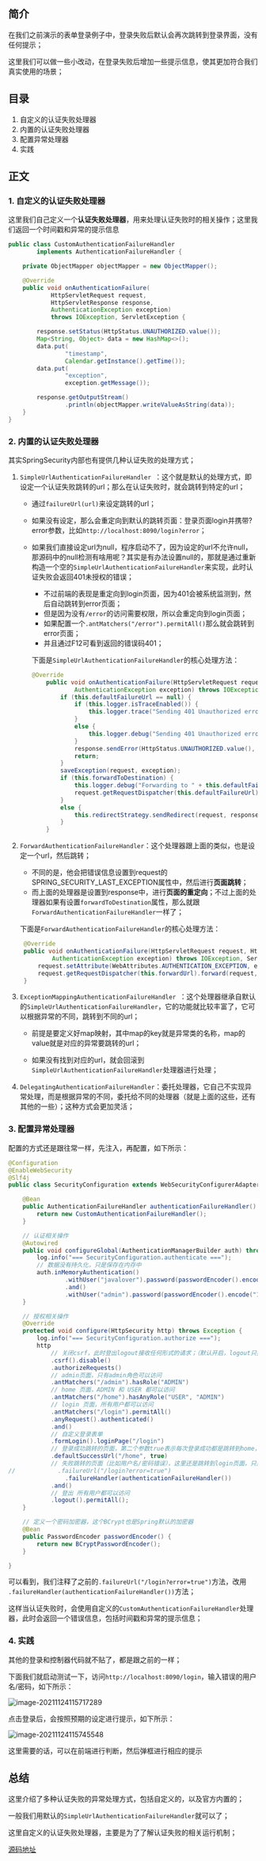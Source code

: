 ## 简介

在我们之前演示的表单登录例子中，登录失败后默认会再次跳转到登录界面，没有任何提示；

这里我们可以做一些小改动，在登录失败后增加一些提示信息，使其更加符合我们真实使用的场景；

## 目录

1. 自定义的认证失败处理器
2. 内置的认证失败处理器
3. 配置异常处理器
4. 实践

## 正文

### 1. 自定义的认证失败处理器

这里我们自己定义一个**认证失败处理器**，用来处理认证失败时的相关操作；这里我们返回一个时间戳和异常的提示信息

```java
public class CustomAuthenticationFailureHandler
        implements AuthenticationFailureHandler {

    private ObjectMapper objectMapper = new ObjectMapper();

    @Override
    public void onAuthenticationFailure(
            HttpServletRequest request,
            HttpServletResponse response,
            AuthenticationException exception)
            throws IOException, ServletException {

        response.setStatus(HttpStatus.UNAUTHORIZED.value());
        Map<String, Object> data = new HashMap<>();
        data.put(
                "timestamp",
                Calendar.getInstance().getTime());
        data.put(
                "exception",
                exception.getMessage());

        response.getOutputStream()
                .println(objectMapper.writeValueAsString(data));
    }
}

```

### 2. 内置的认证失败处理器

其实SpringSecurity内部也有提供几种认证失败的处理方式；

1. `SimpleUrlAuthenticationFailureHandler `：这个就是默认的处理方式，即设定一个认证失败跳转的url；那么在认证失败时，就会跳转到特定的url；

    - 通过`failureUrl(url)`来设定跳转的url；

    - 如果没有设定，那么会重定向到默认的跳转页面：登录页面login并携带?error参数，比如`http://localhost:8090/login?error`；

    - 如果我们直接设定url为null，程序启动不了，因为设定的url不允许null，那源码中的null检测有啥用呢？其实是有办法设置null的，那就是通过重新构造一个空的`SimpleUrlAuthenticationFailureHandler`来实现，此时认证失败会返回401未授权的错误；

        - 不过前端的表现是重定向到login页面，因为401会被系统监测到，然后自动跳转到error页面；
        - 但是因为没有`/error`的访问需要权限，所以会重定向到login页面；
        - 如果配置一个`.antMatchers("/error").permitAll()`那么就会跳转到error页面；
        - 并且通过F12可看到返回的错误码401；

      下面是`SimpleUrlAuthenticationFailureHandler`的核心处理方法：

      ```java
      @Override
          public void onAuthenticationFailure(HttpServletRequest request, HttpServletResponse response,
                  AuthenticationException exception) throws IOException, ServletException {
              if (this.defaultFailureUrl == null) {
                  if (this.logger.isTraceEnabled()) {
                      this.logger.trace("Sending 401 Unauthorized error since no failure URL is set");
                  }
                  else {
                      this.logger.debug("Sending 401 Unauthorized error");
                  }
                  response.sendError(HttpStatus.UNAUTHORIZED.value(), HttpStatus.UNAUTHORIZED.getReasonPhrase());
                  return;
              }
              saveException(request, exception);
              if (this.forwardToDestination) {
                  this.logger.debug("Forwarding to " + this.defaultFailureUrl);
                  request.getRequestDispatcher(this.defaultFailureUrl).forward(request, response);
              }
              else {
                  this.redirectStrategy.sendRedirect(request, response, this.defaultFailureUrl);
              }
          }
      ```

2. `ForwardAuthenticationFailureHandler`：这个处理器跟上面的类似，也是设定一个url，然后跳转；

    - 不同的是，他会把错误信息设置到request的SPRING_SECURITY_LAST_EXCEPTION属性中，然后进行**页面跳转**；
    - 而上面的处理器是设置到response中，进行**页面的重定向**；不过上面的处理器如果有设置`forwardToDestination`属性，那么就跟`ForwardAuthenticationFailureHandler`一样了；

   下面是`ForwardAuthenticationFailureHandler`的核心处理方法：

   ```java
   	@Override
   	public void onAuthenticationFailure(HttpServletRequest request, HttpServletResponse response,
   			AuthenticationException exception) throws IOException, ServletException {
   		request.setAttribute(WebAttributes.AUTHENTICATION_EXCEPTION, exception);
   		request.getRequestDispatcher(this.forwardUrl).forward(request, response);
   	}
   ```

3. `ExceptionMappingAuthenticationFailureHandler `：这个处理器继承自默认的`SimpleUrlAuthenticationFailureHandler`，它的功能就比较丰富了，它可以根据异常的不同，跳转到不同的url；

    - 前提是要定义好map映射，其中map的key就是异常类的名称，map的value就是对应的异常要跳转的url；

    - 如果没有找到对应的url，就会回滚到`SimpleUrlAuthenticationFailureHandler`处理器进行处理；

4. `DelegatingAuthenticationFailureHandler`：委托处理器，它自己不实现异常处理，而是根据异常的不同，委托给不同的处理器（就是上面的这些，还有其他的一些）；这种方式会更加灵活；

### 3. 配置异常处理器

配置的方式还是跟往常一样，先注入，再配置，如下所示：

```java
@Configuration
@EnableWebSecurity
@Slf4j
public class SecurityConfiguration extends WebSecurityConfigurerAdapter {

    @Bean
    public AuthenticationFailureHandler authenticationFailureHandler() {
        return new CustomAuthenticationFailureHandler();
    }

    // 认证相关操作
    @Autowired
    public void configureGlobal(AuthenticationManagerBuilder auth) throws Exception {
        log.info("=== SecurityConfiguration.authenticate ===");
        // 数据没有持久化，只是保存在内存中
        auth.inMemoryAuthentication()
                .withUser("javalover").password(passwordEncoder().encode("123456")).roles("USER")
                .and()
                .withUser("admin").password(passwordEncoder().encode("123456")).roles("ADMIN");
    }

    // 授权相关操作
    @Override
    protected void configure(HttpSecurity http) throws Exception {
        log.info("=== SecurityConfiguration.authorize ===");
        http
            // 关闭csrf，此时登出logout接收任何形式的请求；（默认开启，logout只接受post请求）
            .csrf().disable()
            .authorizeRequests()
            // admin页面，只有admin角色可以访问
            .antMatchers("/admin").hasRole("ADMIN")
            // home 页面，ADMIN 和 USER 都可以访问
            .antMatchers("/home").hasAnyRole("USER", "ADMIN")
            // login 页面，所有用户都可以访问
            .antMatchers("/login").permitAll()
            .anyRequest().authenticated()
            .and()
            // 自定义登录表单
            .formLogin().loginPage("/login")
            // 登录成功跳转的页面，第二个参数true表示每次登录成功都是跳转到home，如果false则表示跳转到登录之前访问的页面
            .defaultSuccessUrl("/home", true)
            // 失败跳转的页面（比如用户名/密码错误），这里还是跳转到login页面，只是给出错误提示
//            .failureUrl("/login?error=true")
                .failureHandler(authenticationFailureHandler())
            .and()
            // 登出 所有用户都可以访问
            .logout().permitAll();
    }

    // 定义一个密码加密器，这个BCrypt也是Spring默认的加密器
    @Bean
    public PasswordEncoder passwordEncoder() {
        return new BCryptPasswordEncoder();
    }

}

```

可以看到，我们注释了之前的`.failureUrl("/login?error=true")`方法，改用`                .failureHandler(authenticationFailureHandler())`方法；

这样当认证失败时，会使用自定义的`CustomAuthenticationFailureHandler`处理器，此时会返回一个错误信息，包括时间戳和异常的提示信息；

### 4. 实践

其他的登录和控制器代码就不贴了，都是跟之前的一样；

下面我们就启动测试一下，访问`http://localhost:8090/login`，输入错误的用户名/密码，如下所示：

![image-20211124115717289](https://i.loli.net/2021/11/24/CQPKOAveLDUWSwg.png)

点击登录后，会按照预期的设定进行提示，如下所示：

![image-20211124115745548](https://i.loli.net/2021/11/24/Ffk3EHvCaLmZp52.png)

这里需要的话，可以在前端进行判断，然后弹框进行相应的提示

## 总结

这里介绍了多种认证失败的异常处理方式，包括自定义的，以及官方内置的；

一般我们用默认的`SimpleUrlAuthenticationFailureHandler`就可以了；

这里自定义的认证失败处理器，主要是为了了解认证失败的相关运行机制；

[源码地址](https://github.com/Jalon2015/spring-boot-demo/tree/master/demo-spring-security/demo-spring-security-auth-failure-handler)

